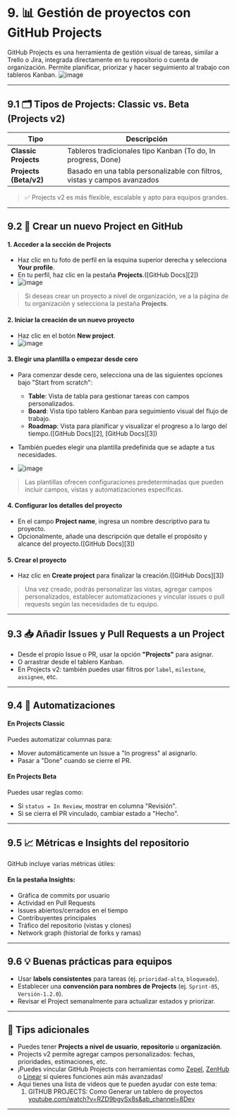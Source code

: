 # 9. 📊 Gestión de proyectos con GitHub Projects

GitHub Projects es una herramienta de gestión visual de tareas, similar a Trello o Jira, integrada directamente en tu repositorio o cuenta de organización. Permite planificar, priorizar y hacer seguimiento al trabajo con tableros Kanban.
![image](https://github.com/user-attachments/assets/d99761fb-e216-4e2e-899d-5c0c3cf97e9f)


---

## 9.1 🗂️ Tipos de Projects: Classic vs. Beta (Projects v2)

| Tipo                   | Descripción                                                               |
| ---------------------- | ------------------------------------------------------------------------- |
| **Classic Projects**   | Tableros tradicionales tipo Kanban (To do, In progress, Done)             |
| **Projects (Beta/v2)** | Basado en una tabla personalizable con filtros, vistas y campos avanzados |

> ✅ Projects v2 es más flexible, escalable y apto para equipos grandes.

---

## 9.2 📌 Crear un nuevo Project en GitHub

#### 1. Acceder a la sección de Projects

* Haz clic en tu foto de perfil en la esquina superior derecha y selecciona **Your profile**.
* En tu perfil, haz clic en la pestaña **Projects**.([GitHub Docs][2])
* ![image](https://github.com/user-attachments/assets/385f6f5f-f000-4dec-9bd3-f2f2293e6f75)

> Si deseas crear un proyecto a nivel de organización, ve a la página de tu organización y selecciona la pestaña **Projects**.

#### 2. Iniciar la creación de un nuevo proyecto

* Haz clic en el botón **New project**.
* ![image](https://github.com/user-attachments/assets/8163a1f7-491a-4db0-afaa-981398318c1c)


#### 3. Elegir una plantilla o empezar desde cero

* Para comenzar desde cero, selecciona una de las siguientes opciones bajo "Start from scratch":

  * **Table**: Vista de tabla para gestionar tareas con campos personalizados.
  * **Board**: Vista tipo tablero Kanban para seguimiento visual del flujo de trabajo.
  * **Roadmap**: Vista para planificar y visualizar el progreso a lo largo del tiempo.([GitHub Docs][2], [GitHub Docs][3])

* También puedes elegir una plantilla predefinida que se adapte a tus necesidades.
*   ![image](https://github.com/user-attachments/assets/3a3c2714-3b7d-4eb0-9680-5df77ff66c2f)
> Las plantillas ofrecen configuraciones predeterminadas que pueden incluir campos, vistas y automatizaciones específicas.

#### 4. Configurar los detalles del proyecto

* En el campo **Project name**, ingresa un nombre descriptivo para tu proyecto.
* Opcionalmente, añade una descripción que detalle el propósito y alcance del proyecto.([GitHub Docs][3])

#### 5. Crear el proyecto

* Haz clic en **Create project** para finalizar la creación.([GitHub Docs][3])

> Una vez creado, podrás personalizar las vistas, agregar campos personalizados, establecer automatizaciones y vincular issues o pull requests según las necesidades de tu equipo.

---

## 9.3 📥 Añadir Issues y Pull Requests a un Project

* Desde el propio Issue o PR, usar la opción **"Projects"** para asignar.
* O arrastrar desde el tablero Kanban.
* En Projects v2: también puedes usar filtros por `label`, `milestone`, `assignee`, etc.

---

## 9.4 🔄 Automatizaciones

#### En Projects Classic

Puedes automatizar columnas para:

* Mover automáticamente un Issue a "In progress" al asignarlo.
* Pasar a "Done" cuando se cierre el PR.

#### En Projects Beta

Puedes usar reglas como:

* Si `status = In Review`, mostrar en columna "Revisión".
* Si se cierra el PR vinculado, cambiar estado a "Hecho".

---

## 9.5 📈 Métricas e Insights del repositorio

GitHub incluye varias métricas útiles:

#### En la pestaña **Insights**:

* Gráfica de commits por usuario
* Actividad en Pull Requests
* Issues abiertos/cerrados en el tiempo
* Contribuyentes principales
* Tráfico del repositorio (vistas y clones)
* Network graph (historial de forks y ramas)

---

## 9.6 💡 Buenas prácticas para equipos

* Usar **labels consistentes** para tareas (ej. `prioridad-alta`, `bloqueado`).
* Establecer una **convención para nombres de Projects** (ej. `Sprint-05`, `Versión-1.2.0`).
* Revisar el Project semanalmente para actualizar estados y priorizar.

---

## 🧠 Tips adicionales

* Puedes tener **Projects a nivel de usuario**, **repositorio** u **organización**.
* Projects v2 permite agregar campos personalizados: fechas, prioridades, estimaciones, etc.
* ¡Puedes vincular GitHub Projects con herramientas como [Zepel](https://zepel.io), [ZenHub](https://www.zenhub.com) o [Linear](https://linear.app) si quieres funciones aún más avanzadas!
* Aqui tienes una lista de videos que te pueden ayudar con este tema:
    1. GITHUB PROJECTS: Como Generar un tablero de proyectos [youtube.com/watch?v=RZD9bgySx8s&ab_channel=8Dev](https://www.youtube.com/watch?v=RZD9bgySx8s&ab_channel=8Dev)
---
